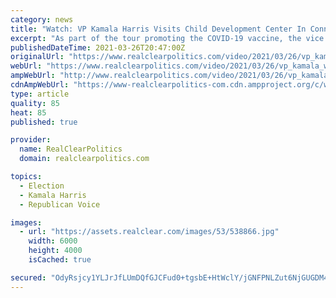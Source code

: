 ```yaml
---
category: news
title: "Watch: VP Kamala Harris Visits Child Development Center In Connecticut"
excerpt: "As part of the tour promoting the COVID-19 vaccine, the vice president visited a child development center in Connecticut on Friday afternoon."
publishedDateTime: 2021-03-26T20:47:00Z
originalUrl: "https://www.realclearpolitics.com/video/2021/03/26/vp_kamala_watch_live_harris_visits_child_development_center_in_connecticut.html#!"
webUrl: "https://www.realclearpolitics.com/video/2021/03/26/vp_kamala_watch_live_harris_visits_child_development_center_in_connecticut.html#!"
ampWebUrl: "http://www.realclearpolitics.com/video/2021/03/26/vp_kamala_watch_live_harris_visits_child_development_center_in_connecticut.amp.html"
cdnAmpWebUrl: "https://www-realclearpolitics-com.cdn.ampproject.org/c/www.realclearpolitics.com/video/2021/03/26/vp_kamala_watch_live_harris_visits_child_development_center_in_connecticut.amp.html"
type: article
quality: 85
heat: 85
published: true

provider:
  name: RealClearPolitics
  domain: realclearpolitics.com

topics:
  - Election
  - Kamala Harris
  - Republican Voice

images:
  - url: "https://assets.realclear.com/images/53/538866.jpg"
    width: 6000
    height: 4000
    isCached: true

secured: "OdyRsjcy1YLJrJfLUmDQfGJCFud0+tgsbE+HtWclY/jGNFPNLZut6NjGUGDM4dcy9VhdlzNvgf4oAjhsL02mmcPyG52jyi5fZBQw1s6SzcTvV3CXNTDlSDysF0IJSFeC2Bix4Q77bNV81RCc0ltQNZcbyICp6fRRgztg4v2/pfzhPq0zHUQLygZP4LfHYOXI7lqs/zmHAFCC0+m6LHWKtLc+AIC/oM6Y97PAHR1CKzVXQcsnTSw6nYUEeDUTXTsRUxQcN6HbybDSauFVNphNxRUG/K3l1n7LXyKZsGXRmMB043Fy3PoirDImr21UZv2fiIur+JoOc07I+wzIzWqmTNX76RqvIZG76Jyw+pUnOoE=;/ospri0ke06x3aIw1NUmKw=="
---
```


